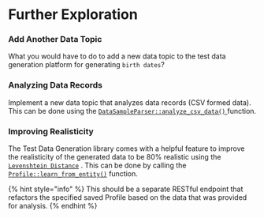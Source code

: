 # Further Exploration

### Add Another Data Topic

What you would have to do to add a new data topic to the test data generation platform for generating `birth dates`?

### Analyzing Data Records

Implement a new data topic that analyzes data records \(CSV formed data\). This can be done using the [`DataSampleParser::analyze_csv_data()` ](https://docs.rs/test-data-generation/0.2.1/test_data_generation/data_sample_parser/struct.DataSampleParser.html#method.analyze_csv_data)function. 

### Improving Realisticity

The Test Data Generation library comes with a helpful feature to improve the realisticity of the generated data to be 80% realistic using the [`Levenshtein Distance`](https://en.wikipedia.org/wiki/Levenshtein_distance) . This can be done by calling the [`Profile::learn_from_entity()`](https://docs.rs/test-data-generation/0.2.1/test_data_generation/struct.Profile.html#method.learn_from_entity) function.

{% hint style="info" %}
This should be a separate RESTful endpoint that refactors the specified saved Profile based on the data that was provided for analysis.
{% endhint %}



